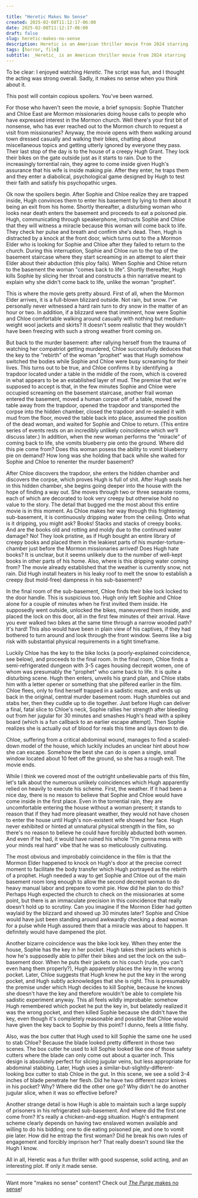 ```yaml
---

title: "Heretic Makes No Sense"
created: 2025-02-08T11:12:17-06:00
date: 2025-02-08T11:12:17-06:00
draft: false
slug: heretic-makes-no-sense
description: Heretic is an American thriller movie from 2024 starring 	Hugh Grant, Sophie Thatcher, and Chloe East. It makes no sense.
tags: [horror, film]
subtitle: _Heretic_ is an American thriller movie from 2024 starring 	Hugh Grant, Sophie Thatcher, and Chloe East. It makes no sense.
---
```


To be clear: I enjoyed watching _Heretic_. The script was fun, and I thought the acting was strong overall. Sadly, it makes no sense when you think about it.

This post will contain copious spoilers. You've been warned.

For those who haven't seen the movie, a brief synopsis: Sophie Thatcher and Chloe East are Mormon missionaries doing house calls to people who have expressed interest in the Mormon church. Well there's your first bit of nonsense, who has ever reached out to the Mormon church to request a visit from missionaries? Anyway, the movie opens with them walking around town dressed casually and walking their bikes, chatting about miscellaneous topics and getting utterly ignored by everyone they pass. Their last stop of the day is to the house of a creepy Hugh Grant. They lock their bikes on the gate outside just as it starts to rain. Due to the increasingly torrential rain, they agree to come inside given Hugh's assurance that his wife is inside making pie. After they enter, he traps them and they enter a diabolical, psychological game designed by Hugh to test their faith and satisfy his psychopathic urges.

Ok now the spoilers begin. After Sophie and Chloe realize they are trapped inside, Hugh convinces them to enter his basement by lying to them about it being an exit from his home. Shortly thereafter, a disturbing woman who looks near death enters the basement and proceeds to eat a poisoned pie. Hugh, communicating through speakerphone, instructs Sophie and Chloe that they will witness a miracle because this woman will come back to life. They check her pulse and breath and confirm she's dead. Then, Hugh is distracted by a knock at the front door, which turns out to the a Mormon Elder who is looking for Sophie and Chloe after they failed to return to the church. During this interruption, Sophie and Chloe run to the top of the basement staircase where they start screaming in an attempt to alert their Elder about their abduction (this ploy fails). When Sophie and Chloe return to the basement the woman "comes back to life". Shortly thereafter, Hugh kills Sophie by slicing her throat and constructs a thin narrative meant to explain why she didn't come back to life, unlike the woman "prophet".

This is where the movie gets pretty absurd. First of all, when the Mormon Elder arrives, it is a full-blown blizzard outside. Not rain, but snow. I've personally never witnessed a hard rain turn to dry snow in the matter of an hour or two. In addition, if a blizzard were that imminent, how were Sophie and Chloe comfortable walking around casually with nothing but medium-weight wool jackets and skirts? It doesn't seem realistic that they wouldn't have been freezing with such a strong weather front coming on.

But back to the murder basement: after rallying herself from the trauma of watching her compatriot getting murdered, Chloe successfully deduces that the key to the "rebirth" of the woman "prophet" was that Hugh somehow switched the bodies while Sophie and Chloe were busy screaming for their lives. This turns out to be true, and Chloe confirms it by identifying a trapdoor located under a table in the middle of the room, which is covered in what appears to be an established layer of mud. The premise that we're supposed to accept is that, in the few minutes Sophie and Chloe were occupied screaming on the basement staircase, another frail woman entered the basement, moved a human corpse off of a table, moved the table away from the trapdoor, opened the trapdoor and transported the corpse into the hidden chamber, closed the trapdoor and re-sealed it with mud from the floor, moved the table back into place, assumed the position of the dead woman, and waited for Sophie and Chloe to return. (This entire series of events rests on an incredibly unlikely coincidence which we'll discuss later.) In addition, when the new woman performs the "miracle" of coming back to life, she vomits blueberry pie onto the ground. Where did this pie come from? Does this woman posess the ability to vomit blueberry pie on demand? How long was she holding that back while she waited for Sophie and Chloe to renenter the murder basement?

After Chloe discovers the trapdoor, she enters the hidden chamber and discovers the corpse, which proves Hugh is full of shit. After Hugh seals her in this hidden chamber, she begins going deeper into the house with the hope of finding a way out. She moves through two or three separate rooms, each of which are decorated to look very creepy but otherwise hold no value to the story. The detail that bugged me the most about this entire movie is in this moment. As Chloe makes her way through this frightening sub-basement, it is continuously dripping water from the ceiling. Onto what is it dripping, you might ask? Books! Stacks and stacks of creepy books. And are the books old and rotting and moldy due to the continued water damage? No! They look pristine, as if Hugh bought an entire library of creepy books and placed them in the leakiest parts of his murder-torture-chamber just before the Mormon missionaries arrived! Does Hugh hate books? It is unclear, but it seems unlikely due to the number of well-kept books in other parts of his home. Also, where is this dripping water coming from? The movie already established that the weather is currently snow, not rain. Did Hugh install heaters in his leaky roof to melt the snow to establish a creepy (but mold-free) dampness in his sub-basement?

In the final room of the sub-basement, Chloe finds their bike lock locked to the door handle. This is suspicious too. Hugh only left Sophie and Chloe alone for a couple of minutes when he first invited them inside. He supposedly went outside, unlocked the bikes, maneuvered them inside, and placed the lock on this door, all in the first few minutes of their arrival. Have you ever walked two bikes at the same time through a narrow wooded path? It's hard! This also would have been in plain view of his captives, if they had bothered to turn around and look through the front window. Seems like a big risk with substantial physical requirements in a tight timeframe.

Luckily Chloe has the key to the bike locks (a poorly-explained coincidence, see below), and proceeds to the final room. In the final room, Chloe finds a semi-refrigerated dungeon with 3-5 cages housing decrepit women, one of whom was presumably the "prophet" who came back to life. It is quite a disturbing scene. Hugh then enters, unveils his grand plan, and Chloe stabs him with a letter opener or something that she pilfered earlier in the film. Chloe flees, only to find herself trapped in a sadistic maze, and ends up back in the original, central murder basement room. Hugh stumbles out and stabs her, then they cuddle up to die together. Just before Hugh can deliver a final, fatal slice to Chloe's neck, Sophie rallies her strength after bleeding out from her jugular for 30 minutes and smashes Hugh's head with a spikey board (which is a fun callback to an earlier escape attempt). Then Sophie realizes she is actually out of blood for reals this time and lays down to die.

Chloe, suffering from a critical abdominal wound, manages to find a scaled-down model of the house, which luckily includes an unclear hint about how she can escape. Somehow the best she can do is open a single, small window located about 10 feet off the ground, so she has a rough exit. The movie ends.

While I think we covered most of the outright unbelievable parts of this film, let's talk about the numerous unlikely coincidences which Hugh apparently relied on heavily to execute his scheme. First, the weather. If it had been a nice day, there is no reason to believe that Sophie and Chloe would have come inside in the first place. Even in the torrential rain, they are uncomfortable entering the house without a woman present; it stands to reason that if they had more pleasant weather, they would not have chosen to enter the house until Hugh's non-existent wife showed her face. Hugh never exhibited or hinted at unnatural physical strength in the film, so there's no reason to believe he could have forcibly abducted both women. And even if he had, it would have ruined his whole "I'm gonna mess with your minds real hard" vibe that he was so meticulously cultivating.

The most obvious and improbably coincidence in the film is that the Mormon Elder happened to knock on Hugh's door at the precise correct moment to facilitate the body transfer which Hugh portrayed as the rebirth of a prophet. Hugh needed a way to get Sophie and Chloe out of the main basement room long enough to allow the second decrepit woman to do heavy manual labor and prepare to vomit pie. How did he plan to do this? Perhaps Hugh expected the church to check on the missionaries at some point, but there is an immaculate precision in this coincidence that really doesn't hold up to scrutiny. Can you imagine if the Mormon Elder had gotten waylaid by the blizzard and showed up 30 minutes later? Sophie and Chloe would have just been standing around awkwardly checking a dead woman for a pulse while Hugh assured them that a miracle was about to happen. It definitely would have dampened the plot.

Another bizarre coincidence was the bike lock key. When they enter the house, Sophie has the key in her pocket. Hugh takes their jackets which is how he's supposedly able to pilfer their bikes and set the lock on the sub-basement door. When he puts their jackets on his couch (rude, you can't even hang them properly?), Hugh apparently places the key in the wrong pocket. Later, Chloe suggests that Hugh knew he put the key in the wrong pocket, and Hugh subtly acknowledges that she is right. This is presumably the premise under which Hugh decides to kill Sophie, because he knows she doesn't have the key and therefore wouldn't be able to complete his sadistic experiment anyway. This all feels wildly improbable: somehow Hugh remembered which pocket he put the key in, but belatedly realized it was the wrong pocket, and then killed Sophie because she didn't have the key, even though it's completely reasonable and possible that Chloe would have given the key back to Sophie by this point? I dunno, feels a little fishy.

Also, was the box cutter that Hugh used to kill Sophie the same one he used to stab Chloe? Because the blade looked pretty different in those two scenes. The box cutter he used to kill Sophie looked like one of those safety cutters where the blade can only come out about a quarter inch. This design is absolutely perfect for slicing jugular veins, but less appropriate for abdominal stabbing. Later, Hugh uses a similar-but-slightly-different-looking box cutter to stab Chloe in the gut. In this scene, we see a solid 3-4 inches of blade penetrate her flesh. Did he have two different razor knives in his pocket? Why? Where did the other one go? Why didn't he do another jugular slice, when it was so effective before?

Another strange detail is how Hugh is able to maintain such a large supply of prisoners in his refrigerated sub-basement. And where did the first one come from? It's really a chicken-and-egg situation. Hugh's entrapment scheme clearly depends on having two enslaved women available and willing to do his bidding; one to die eating poisoned pie, and one to vomit pie later. How did he entrap the first woman? Did he break his own rules of engagement and forcibly imprison her? That really doesn't sound like the Hugh I know.

All in all, Heretic was a fun thriller with good suspense, solid acting, and an interesting plot. If only it made sense.

---

Want more "makes no sense" content? Check out [_The Purge_ makes no sense](/the-purge-makes-no-sense)!